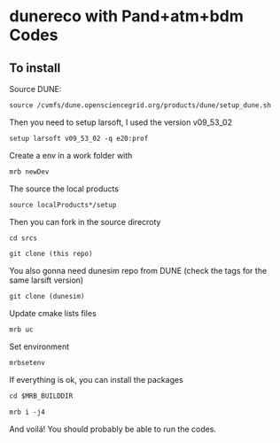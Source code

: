 # dunereco with Pand+atm+bdm Codes 

## To install

Source DUNE:
```md
source /cvmfs/dune.opensciencegrid.org/products/dune/setup_dune.sh
```
Then you need to setup larsoft, I used the version v09_53_02
```md
setup larsoft v09_53_02 -q e20:prof
```
Create a env in a work folder with
```md
mrb newDev
```
The source the local products 
```md
source localProducts*/setup
```

Then you can fork in the source direcroty
```md
cd srcs
```
```md
git clone (this repo)
```
You also gonna need dunesim repo from DUNE (check the tags for the same larsift version)
```md
git clone (dunesim)
```
Update cmake lists files
```md
mrb uc
```

Set environment
```md
mrbsetenv 
```
If everything is ok, you can install the packages 
```md
cd $MRB_BUILDDIR
```
```md
mrb i -j4
```

And voilá! You should probably be able to run the codes. 

